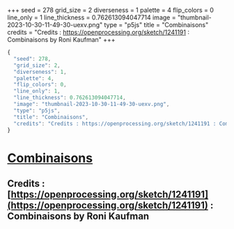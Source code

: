 +++
seed = 278
grid_size = 2
diverseness = 1
palette = 4
flip_colors = 0
line_only = 1
line_thickness = 0.762613094047714
image = "thumbnail-2023-10-30-11-49-30-uexv.png"
type = "p5js"
title = "Combinaisons"
credits = "Credits : https://openprocessing.org/sketch/1241191 : Combinaisons by Roni Kaufman"
+++




~~~javascript
{
  "seed": 278,
  "grid_size": 2,
  "diverseness": 1,
  "palette": 4,
  "flip_colors": 0,
  "line_only": 1,
  "line_thickness": 0.762613094047714,
  "image": "thumbnail-2023-10-30-11-49-30-uexv.png",
  "type": "p5js",
  "title": "Combinaisons",
  "credits": "Credits : https://openprocessing.org/sketch/1241191 : Combinaisons by Roni Kaufman"
}
~~~



# [Combinaisons](https://openprocessing.org/sketch/2066485)

## Credits : [https://openprocessing.org/sketch/1241191](https://openprocessing.org/sketch/1241191) : Combinaisons by Roni Kaufman 

